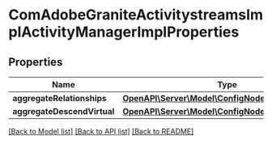# ComAdobeGraniteActivitystreamsImplActivityManagerImplProperties

## Properties
Name | Type | Description | Notes
------------ | ------------- | ------------- | -------------
**aggregateRelationships** | [**OpenAPI\Server\Model\ConfigNodePropertyArray**](ConfigNodePropertyArray.md) |  | [optional] 
**aggregateDescendVirtual** | [**OpenAPI\Server\Model\ConfigNodePropertyBoolean**](ConfigNodePropertyBoolean.md) |  | [optional] 

[[Back to Model list]](../README.md#documentation-for-models) [[Back to API list]](../README.md#documentation-for-api-endpoints) [[Back to README]](../README.md)


